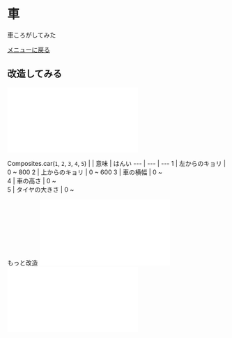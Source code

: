 # 車

車ころがしてみた

[メニューに戻る](index.html)

## 改造してみる

![ここから始める](car/main.js)

Composites.car(`1`, `2`, `3`, `4`, `5`)
| | 意味 | はんい
--- | --- | --- 
1 | 左からのキョリ | 0 ~ 800
2 | 上からのキョリ | 0 ~ 600 
3 | 車の横幅 | 0 ~  
4 | 車の高さ | 0 ~  
5 | タイヤの大きさ | 0 ~  

もっと改造
![設定](car/setting.js)
![かべ・ゆか](car/stage.js)

